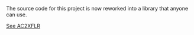 The source code for this project is now reworked into a library that anyone can use.

[See AC2XFLR](https://github.com/EliotDucky/AC2XFLR)
